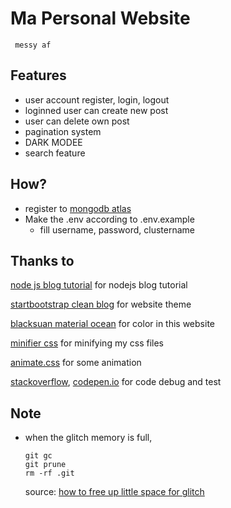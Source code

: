 # Ma Personal Website

     messy af

## Features
- user account register, login, logout
- loginned user can create new post
- user can delete own post
- pagination system
- DARK MODEE
- search feature

## How?
- register to [mongodb atlas](https://www.mongodb.com/cloud/atlas)
- Make the .env according to .env.example
  - fill username, password, clustername
  

## Thanks to

[node js blog tutorial](https://vegibit.com/node-js-blog-tutorial/) for nodejs blog tutorial

[startbootstrap clean blog](https://github.com/BlackrockDigital/startbootstrap-clean-blog) for website theme

[blacksuan material ocean](https://blacksuan19.me/material-ocean) for color in this website

[minifier css](https://cssminifier.com/) for minifying my css files

[animate.css](https://github.com/daneden/animate.css) for some animation

[stackoverflow](https://stackoverflow.com/), [codepen.io](https://codepen.io/) for code debug and test


## Note

- when the glitch memory is full,

      git gc
      git prune
      rm -rf .git

  source: [how to free up little space for glitch](https://support.glitch.com/t/running-out-of-disk-space/3009)



